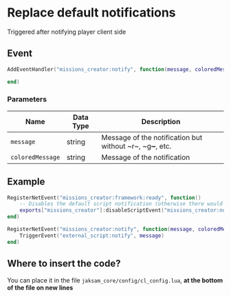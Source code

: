 # Replace default notifications

Triggered after notifying player client side

## Event

```lua
AddEventHandler("missions_creator:notify", function(message, coloredMessage)

end)
```

### Parameters

| Name             | Data Type | Description                                                    |
| ---------------- | --------- | -------------------------------------------------------------- |
| `message`        | string    | Message of the notification but without \~r\~, \~g~~\~~~, etc. |
| `coloredMessage` | string    | Message of the notification                                    |

## Example

```lua
RegisterNetEvent("missions_creator:framework:ready", function() 
    -- Disables the default script notification (otherwise there would be 2 notifications)
    exports["missions_creator"]:disableScriptEvent("missions_creator:notify")
end)

RegisterNetEvent("missions_creator:notify", function(message, coloredMessage)
    TriggerEvent("external_script:notify", message)
end)
```

## Where to insert the code?

You can place it in the file `jaksam_core/config/cl_config.lua`, **at the bottom of the file on new lines**
